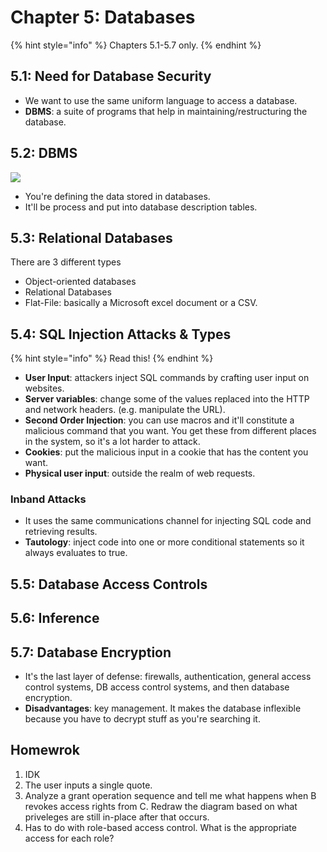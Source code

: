 # Chapter 5: Databases

{% hint style="info" %}
Chapters 5.1-5.7 only.
{% endhint %}

## 5.1: Need for Database Security

* We want to use the same uniform language to access a database.
* **DBMS**: a suite of programs that help in maintaining/restructuring the database.

## 5.2: DBMS

![](<../../../.gitbook/assets/image (641) (1) (1) (1) (1) (1).png>)

* You're defining the data stored in databases.
* It'll be process and put into database description tables.

## 5.3: Relational Databases

There are 3 different types

* Object-oriented databases
* Relational Databases
* Flat-File: basically a Microsoft excel document or a CSV.

## 5.4: SQL Injection Attacks & Types

{% hint style="info" %}
Read this!
{% endhint %}

* **User Input**: attackers inject SQL commands by crafting user input on websites.
* **Server variables**: change some of the values replaced into the HTTP and network headers. (e.g. manipulate the URL).
* **Second Order Injection**: you can use macros and it'll constitute a malicious command that you want. You get these from different places in the system, so it's a lot harder to attack.
* **Cookies**: put the malicious input in a cookie that has the content you want.
* **Physical user input**: outside the realm of web requests.

### Inband Attacks

* It uses the same communications channel for injecting SQL code and retrieving results.
* **Tautology**: inject code into one or more conditional statements so it always evaluates to true.

## 5.5: Database Access Controls

## 5.6: Inference

## 5.7: Database Encryption

* It's the last layer of defense: firewalls, authentication, general access control systems, DB access control systems, and then database encryption.
* **Disadvantages**: key management. It makes the database inflexible because you have to decrypt stuff as you're searching it.

## Homewrok

1. IDK
2. The user inputs a single quote.
3. Analyze a grant operation sequence and tell me what happens when B revokes access rights from C. Redraw the diagram based on what priveleges are still in-place after that occurs.
4. Has to do with role-based access control. What is the appropriate access for each role?
